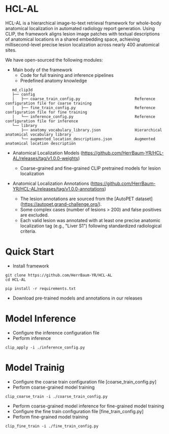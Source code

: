 # HCL-AL
HCL-AL is a hierarchical image-to-text retrieval framework for whole-body anatomical localization in automated radiology report generation. Using CLIP, the framework aligns lesion image patches with textual descriptions of anatomical locations in a shared embedding space, achieving millisecond-level precise lesion localization across nearly 400 anatomical sites.

<!-- ![Workflow of HCL-AL](docs/approach.png) -->

We have open-sourced the following modules:
- Main body of the framework
   - Code for full training and inference pipelines
   - Predefined anatomy knowledge
```
   md_clip3d                                                 
   ├── config                                            
   |   ├── coarse_train_config.py                        Reference configuration file for coarse training
   |   ├── fine_train_config.py                          Reference configuration file for fine training
   |   └── inference_config.py                           Reference configuration file for inference
   └── library                                           
       ├── anatomy_vocabulary_library.json               Hierarchical anatomical vocabulary library
       └── augmented_location_descriptions.json          Augmented anatomical location description
```

- Anatomical Localization Models (https://github.com/HerrBaum-YR/HCL-AL/releases/tag/v1.0.0-weights)
   - Coarse-grained and fine-grained CLIP pretrained models for lesion localization

- Anatomical Localization Annotations (https://github.com/HerrBaum-YR/HCL-AL/releases/tag/v1.0.0-annotations)
   - The lesion annotations are sourced from the [AutoPET dataset] (https://autopet.grand-challenge.org/).
   - Some complex cases (number of lesions > 200) and false positives are excluded.
   - Each valid lesion was annotated with at least one precise anatomic localization tag (e.g., "Liver S1") following standardized radiological criteria.

# Quick Start
- Install framework
```
git clone https://github.com/HerrBaum-YR/HCL-AL
cd HCL-AL

pip install -r requirements.txt
```
- Download pre-trained models and annotations in our releases


# Model Inference
- Configure the inference configuration file
- Perform inference
```
clip_apply -i ./inference_config.py
```

# Model Trainig
- Configure the coarse train configuration file [coarse_train_config.py]
- Perform coarse-grained model training
```
clip_coarse_train -i ./coarse_train_config.py
```
- Perform coarse-grained model inference for fine-grained model training
- Configure the fine train configuration file [fine_train_config.py]
- Perform fine-grained model training
```
clip_fine_train -i ./fine_train_config.py
```